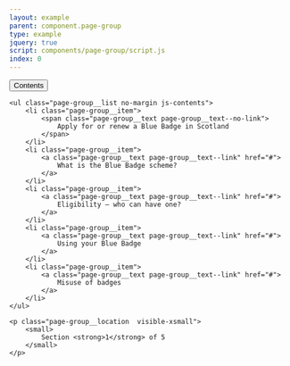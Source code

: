 ```yaml
---
layout: example
parent: component.page-group
type: example
jquery: true
script: components/page-group/script.js
index: 0
---
```


<nav class="page-group">
    <button type="button" class="page-group__toggle visible-xsmall js-show-page-group-list">Contents</button>

    <ul class="page-group__list no-margin js-contents">
        <li class="page-group__item">
            <span class="page-group__text page-group__text--no-link">
                Apply for or renew a Blue Badge in Scotland
            </span>
        </li>
        <li class="page-group__item">
            <a class="page-group__text page-group__text--link" href="#">
                What is the Blue Badge scheme?
            </a>
        </li>
        <li class="page-group__item">
            <a class="page-group__text page-group__text--link" href="#">
                Eligibility – who can have one?
            </a>
        </li>
        <li class="page-group__item">
            <a class="page-group__text page-group__text--link" href="#">
                Using your Blue Badge
            </a>
        </li>
        <li class="page-group__item">
            <a class="page-group__text page-group__text--link" href="#">
                Misuse of badges
            </a>
        </li>
    </ul>

    <p class="page-group__location  visible-xsmall">
        <small>
            Section <strong>1</strong> of 5
        </small>
    </p>
</nav>
